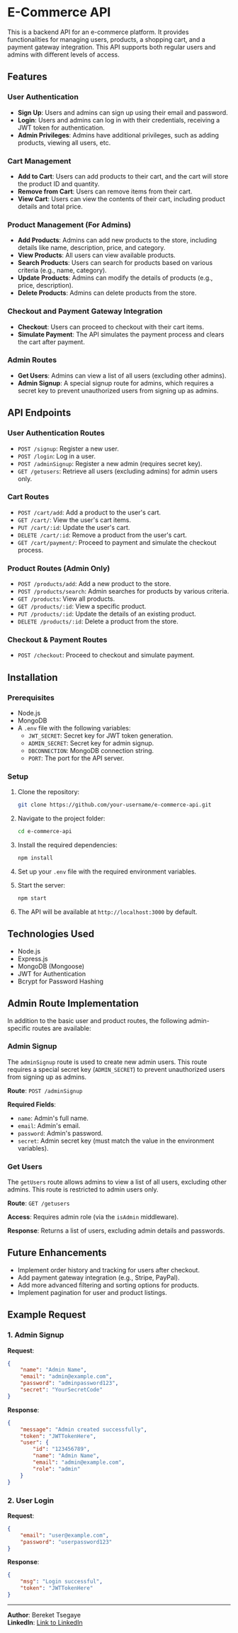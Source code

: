 
# E-Commerce API

This is a backend API for an e-commerce platform. It provides functionalities for managing users, products, a shopping cart, and a payment gateway integration. This API supports both regular users and admins with different levels of access.

## Features

### User Authentication
- **Sign Up**: Users and admins can sign up using their email and password.
- **Login**: Users and admins can log in with their credentials, receiving a JWT token for authentication.
- **Admin Privileges**: Admins have additional privileges, such as adding products, viewing all users, etc.

### Cart Management
- **Add to Cart**: Users can add products to their cart, and the cart will store the product ID and quantity.
- **Remove from Cart**: Users can remove items from their cart.
- **View Cart**: Users can view the contents of their cart, including product details and total price.

### Product Management (For Admins)
- **Add Products**: Admins can add new products to the store, including details like name, description, price, and category.
- **View Products**: All users can view available products.
- **Search Products**: Users can search for products based on various criteria (e.g., name, category).
- **Update Products**: Admins can modify the details of products (e.g., price, description).
- **Delete Products**: Admins can delete products from the store.

### Checkout and Payment Gateway Integration
- **Checkout**: Users can proceed to checkout with their cart items.
- **Simulate Payment**: The API simulates the payment process and clears the cart after payment.

### Admin Routes
- **Get Users**: Admins can view a list of all users (excluding other admins).
- **Admin Signup**: A special signup route for admins, which requires a secret key to prevent unauthorized users from signing up as admins.

## API Endpoints

### User Authentication Routes
- `POST /signup`: Register a new user.
- `POST /login`: Log in a user.
- `POST /adminSignup`: Register a new admin (requires secret key).
- `GET /getusers`: Retrieve all users (excluding admins) for admin users only.

### Cart Routes
- `POST /cart/add`: Add a product to the user's cart.
- `GET /cart/`: View the user's cart items.
- `PUT /cart/:id`: Update the user's cart.
- `DELETE /cart/:id`: Remove a product from the user's cart.
- `GET /cart/payment/`: Proceed to payment and simulate the checkout process.

### Product Routes (Admin Only)
- `POST /products/add`: Add a new product to the store.
- `POST /products/search`: Admin searches for products by various criteria.
- `GET /products`: View all products.
- `GET /products/:id`: View a specific product.
- `PUT /products/:id`: Update the details of an existing product.
- `DELETE /products/:id`: Delete a product from the store.

### Checkout & Payment Routes
- `POST /checkout`: Proceed to checkout and simulate payment.

## Installation

### Prerequisites
- Node.js
- MongoDB
- A `.env` file with the following variables:
  - `JWT_SECRET`: Secret key for JWT token generation.
  - `ADMIN_SECRET`: Secret key for admin signup.
  - `DBCONNECTION`: MongoDB connection string.
  - `PORT`: The port for the API server.

### Setup
1. Clone the repository:
   ```bash
   git clone https://github.com/your-username/e-commerce-api.git
   ```

2. Navigate to the project folder:
   ```bash
   cd e-commerce-api
   ```

3. Install the required dependencies:
   ```bash
   npm install
   ```

4. Set up your `.env` file with the required environment variables.

5. Start the server:
   ```bash
   npm start
   ```

6. The API will be available at `http://localhost:3000` by default.

## Technologies Used
- Node.js
- Express.js
- MongoDB (Mongoose)
- JWT for Authentication
- Bcrypt for Password Hashing

## Admin Route Implementation

In addition to the basic user and product routes, the following admin-specific routes are available:

### Admin Signup
The `adminSignup` route is used to create new admin users. This route requires a special secret key (`ADMIN_SECRET`) to prevent unauthorized users from signing up as admins.

**Route**: `POST /adminSignup`

**Required Fields**:
- `name`: Admin's full name.
- `email`: Admin's email.
- `password`: Admin's password.
- `secret`: Admin secret key (must match the value in the environment variables).

### Get Users
The `getUsers` route allows admins to view a list of all users, excluding other admins. This route is restricted to admin users only.

**Route**: `GET /getusers`

**Access**: Requires admin role (via the `isAdmin` middleware).

**Response**: Returns a list of users, excluding admin details and passwords.

## Future Enhancements
- Implement order history and tracking for users after checkout.
- Add payment gateway integration (e.g., Stripe, PayPal).
- Add more advanced filtering and sorting options for products.
- Implement pagination for user and product listings.

## Example Request

### 1. Admin Signup
**Request**:
```json
{
    "name": "Admin Name",
    "email": "admin@example.com",
    "password": "adminpassword123",
    "secret": "YourSecretCode"
}
```

**Response**:
```json
{
    "message": "Admin created successfully",
    "token": "JWTTokenHere",
    "user": {
        "id": "123456789",
        "name": "Admin Name",
        "email": "admin@example.com",
        "role": "admin"
    }
}
```

### 2. User Login
**Request**:
```json
{
    "email": "user@example.com",
    "password": "userpassword123"
}
```

**Response**:
```json
{
    "msg": "Login successful",
    "token": "JWTTokenHere"
}
```

---

**Author**: Bereket Tsegaye  
**LinkedIn**: [Link to LinkedIn](https://www.linkedin.com/in/berekettsegaye/)
